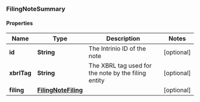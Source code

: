 ### FilingNoteSummary

#### Properties
Name | Type | Description | Notes
------------ | ------------- | ------------- | -------------
**id** | **String** | The Intrinio ID of the note | [optional] 
**xbrlTag** | **String** | The XBRL tag used for the note by the filing entity | [optional] 
**filing** | [**FilingNoteFiling**](FilingNoteFiling.md) |  | [optional] 



